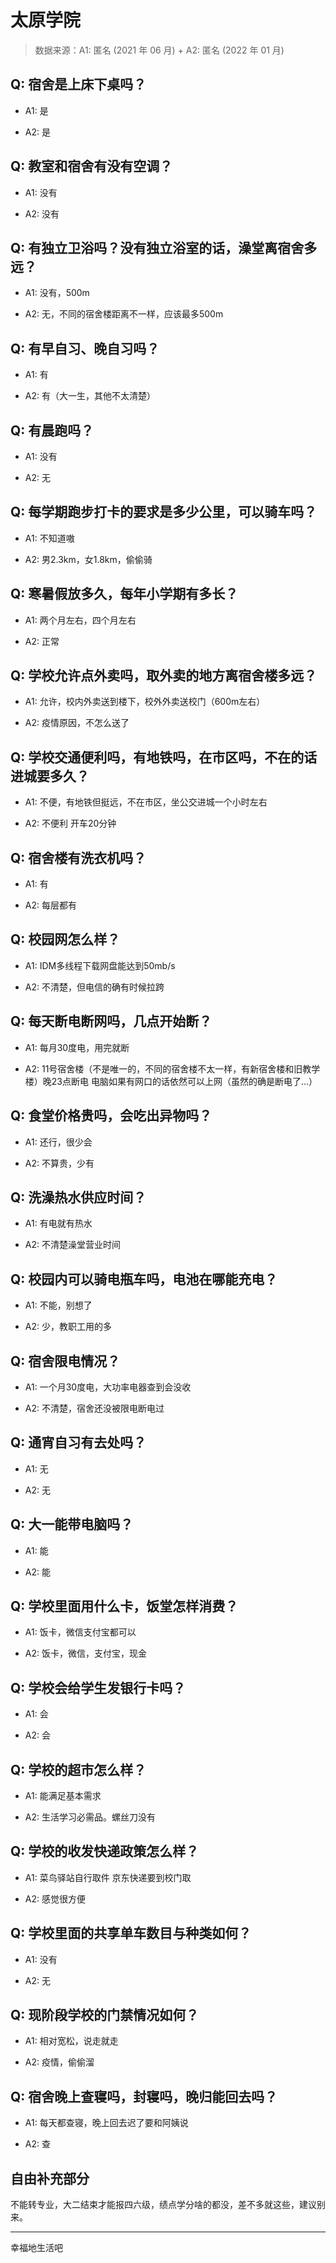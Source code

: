 # 太原学院

> 数据来源：A1: 匿名 (2021 年 06 月) + A2: 匿名 (2022 年 01 月)

## Q: 宿舍是上床下桌吗？

- A1: 是

- A2: 是

## Q: 教室和宿舍有没有空调？

- A1: 没有

- A2: 没有

## Q: 有独立卫浴吗？没有独立浴室的话，澡堂离宿舍多远？

- A1: 没有，500m

- A2: 无，不同的宿舍楼距离不一样，应该最多500m

## Q: 有早自习、晚自习吗？

- A1: 有

- A2: 有（大一生，其他不太清楚）

## Q: 有晨跑吗？

- A1: 没有

- A2: 无

## Q: 每学期跑步打卡的要求是多少公里，可以骑车吗？

- A1: 不知道嗷

- A2: 男2.3km，女1.8km，偷偷骑

## Q: 寒暑假放多久，每年小学期有多长？

- A1: 两个月左右，四个月左右

- A2: 正常

## Q: 学校允许点外卖吗，取外卖的地方离宿舍楼多远？

- A1: 允许，校内外卖送到楼下，校外外卖送校门（600m左右）

- A2: 疫情原因，不怎么送了

## Q: 学校交通便利吗，有地铁吗，在市区吗，不在的话进城要多久？

- A1: 不便，有地铁但挺远，不在市区，坐公交进城一个小时左右

- A2: 不便利 开车20分钟

## Q: 宿舍楼有洗衣机吗？

- A1: 有

- A2: 每层都有

## Q: 校园网怎么样？

- A1: IDM多线程下载网盘能达到50mb/s

- A2: 不清楚，但电信的确有时候拉跨

## Q: 每天断电断网吗，几点开始断？

- A1: 每月30度电，用完就断

- A2: 11号宿舍楼（不是唯一的，不同的宿舍楼不太一样，有新宿舍楼和旧教学楼）晚23点断电 电脑如果有网口的话依然可以上网（虽然的确是断电了...）

## Q: 食堂价格贵吗，会吃出异物吗？

- A1: 还行，很少会

- A2: 不算贵，少有

## Q: 洗澡热水供应时间？

- A1: 有电就有热水

- A2: 不清楚澡堂营业时间

## Q: 校园内可以骑电瓶车吗，电池在哪能充电？

- A1: 不能，别想了

- A2: 少，教职工用的多

## Q: 宿舍限电情况？

- A1: 一个月30度电，大功率电器查到会没收

- A2: 不清楚，宿舍还没被限电断电过

## Q: 通宵自习有去处吗？

- A1: 无

- A2: 无

## Q: 大一能带电脑吗？

- A1: 能

- A2: 能

## Q: 学校里面用什么卡，饭堂怎样消费？

- A1: 饭卡，微信支付宝都可以

- A2: 饭卡，微信，支付宝，现金

## Q: 学校会给学生发银行卡吗？

- A1: 会

- A2: 会

## Q: 学校的超市怎么样？

- A1: 能满足基本需求

- A2: 生活学习必需品。螺丝刀没有

## Q: 学校的收发快递政策怎么样？

- A1: 菜鸟驿站自行取件 京东快递要到校门取

- A2: 感觉很方便

## Q: 学校里面的共享单车数目与种类如何？

- A1: 没有

- A2: 无

## Q: 现阶段学校的门禁情况如何？

- A1: 相对宽松，说走就走

- A2: 疫情，偷偷溜

## Q: 宿舍晚上查寝吗，封寝吗，晚归能回去吗？

- A1: 每天都查寝，晚上回去迟了要和阿姨说

- A2: 查

## 自由补充部分

不能转专业，大二结束才能报四六级，绩点学分啥的都没，差不多就这些，建议别来。

***

幸福地生活吧